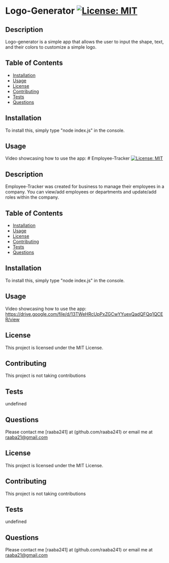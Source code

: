 # Logo-Generator [![License: MIT](https://img.shields.io/badge/License-MIT-yellow.svg)](https://opensource.org/licenses/MIT)

## Description 
Logo-generator is a simple app that allows the user to input the shape, text, and their colors to customize a simple logo.

 ## Table of Contents
- [Installation](#installation)
- [Usage](#usage)
- [License](#license)
- [Contributing](#contributing)
- [Tests](#tests)
- [Questions](#questions)
       
 ## Installation
To install this, simply type "node index.js" in the console.

## Usage
Video showcasing how to use the app: # Employee-Tracker [![License: MIT](https://img.shields.io/badge/License-MIT-yellow.svg)](https://opensource.org/licenses/MIT)

## Description 
Employee-Tracker was created for business to manage their employees in a company. You can view/add employees or departments
and update/add roles within the company. 

 ## Table of Contents
- [Installation](#installation)
- [Usage](#usage)
- [License](#license)
- [Contributing](#contributing)
- [Tests](#tests)
- [Questions](#questions)
       
 ## Installation
To install this, simply type "node index.js" in the console.

## Usage
Video showcasing how to use the app: https://drive.google.com/file/d/13TWeHRcUpPxZGCwYYuexQadQFQq1QCER/view

## License
This project is licensed under the MIT License.
## Contributing
This project is not taking contributions

 ## Tests
 undefined
       
## Questions
Please contact me [raaba241] at (github.com/raaba241) or email me at raaba21@gmail.com
       

## License
This project is licensed under the MIT License.
## Contributing
This project is not taking contributions

## Tests
 undefined
       
## Questions
Please contact me [raaba241] at (github.com/raaba241) or email me at raaba21@gmail.com
       